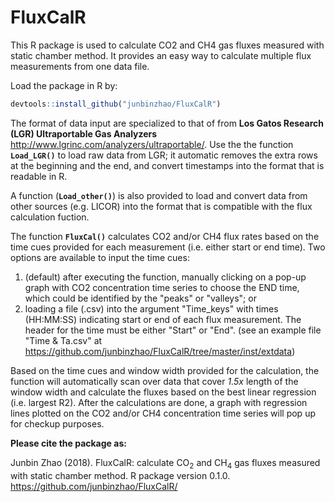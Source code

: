 # FluxCalR
This R package is used to calculate CO2 and CH4 gas fluxes measured with static chamber method. It provides an 
    easy way to calculate multiple flux measurements from one data file. 
    
Load the package in R by:
```R
devtools::install_github("junbinzhao/FluxCalR")
```
The format of data input are specialized to that of from **Los Gatos Research (LGR) Ultraportable Gas Analyzers** 
    <http://www.lgrinc.com/analyzers/ultraportable/>. Use the the function **`Load_LGR()`** to load raw data from LGR; 
    it automatic removes the extra rows at the beginning and the end, and convert timestamps into the format that is readable in R. 
    
A function (**`Load_other()`**) is also provided to load and convert data from other sources (e.g. LICOR) into the format that is 
    compatible with the flux calculation fuction. 
    
The function **`FluxCal()`** calculates CO2 and/or CH4 flux rates based on the time cues provided for each measurement (i.e. either 
    start or end time). Two options are available to input the time cues: 
1. (default) after executing the function, manually clicking on a pop-up graph with CO2 concentration time series to choose 
    the END time, which could be identified by the "peaks" or "valleys"; or 
2. loading a file (.csv) into the argument "Time_keys" with times (HH:MM:SS) indicating start or end of each flux measurement. 
    The header for the time must be either "Start" or "End". 
    (see an example file "Time & Ta.csv" at https://github.com/junbinzhao/FluxCalR/tree/master/inst/extdata)
    
Based on the time cues and window width provided for the calculation, the function will automatically scan over data that cover
    *1.5x* length of the window width and calculate the fluxes based on the best linear regression (i.e. largest R2). After the
    calculations are done, a graph with regression lines plotted on the CO2 and/or CH4 concentration time series will pop up 
    for checkup purposes. 
    
**Please cite the package as:**

Junbin Zhao (2018). FluxCalR: calculate CO<sub>2</sub> and CH<sub>4</sub> gas fluxes measured with static chamber method. R package version 0.1.0. https://github.com/junbinzhao/FluxCalR/
